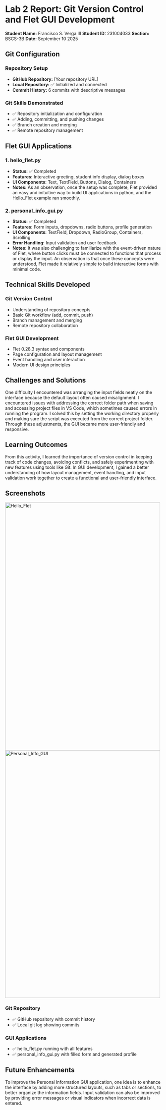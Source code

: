 # Lab 2 Report: Git Version Control and Flet GUI Development

**Student Name:** Francisco S. Verga III
**Student ID:** 231004033
**Section:** BSCS-3B
**Date:** September 10 2025

## Git Configuration

### Repository Setup
- **GitHub Repository:** [Your repository URL]
- **Local Repository:** ✅ Initialized and connected
- **Commit History:** 6 commits with descriptive messages

### Git Skills Demonstrated
- ✅ Repository initialization and configuration
- ✅ Adding, committing, and pushing changes
- ✅ Branch creation and merging
- ✅ Remote repository management

## Flet GUI Applications

### 1. hello_flet.py
- **Status:** ✅ Completed
- **Features:** Interactive greeting, student info display, dialog boxes
- **UI Components:** Text, TextField, Buttons, Dialog, Containers
- **Notes:** As an observation, once the setup was complete, Flet provided an easy and inituitive way to build UI applications in python, and the Hello_Flet example ran smoothly.

### 2. personal_info_gui.py
- **Status:** ✅ Completed
- **Features:** Form inputs, dropdowns, radio buttons, profile generation
- **UI Components:** TextField, Dropdown, RadioGroup, Containers, Scrolling
- **Error Handling:** Input validation and user feedback
- **Notes:** It was also challenging to familiarize with the event-driven nature of Flet, where button clicks must be connected to functions that process or display the input. An observation is that once these concepts were understood, Flet made it relatively simple to build interactive forms with minimal code.

## Technical Skills Developed

### Git Version Control
- Understanding of repository concepts
- Basic Git workflow (add, commit, push)
- Branch management and merging
- Remote repository collaboration

### Flet GUI Development
- Flet 0.28.3 syntax and components
- Page configuration and layout management
- Event handling and user interaction
- Modern UI design principles

## Challenges and Solutions

One difficulty I encountered was arranging the input fields neatly on the interface because the default layout often caused misalignment. I encountered issues with addressing the correct folder path when saving and accessing project files in VS Code, which sometimes caused errors in running the program. I solved this by setting the working directory properly and making sure the script was executed from the correct project folder. Through these adjustments, the GUI became more user-friendly and responsive.

## Learning Outcomes

From this activity, I learned the importance of version control in keeping track of code changes, avoiding conflicts, and safely experimenting with new features using tools like Git. In GUI development, I gained a better understanding of how layout management, event handling, and input validation work together to create a functional and user-friendly interface.

## Screenshots

<img width="500" height="800" alt="Hello_Flet" src="https://github.com/user-attachments/assets/e6f1e9a9-fe42-4100-bed5-ca2aa3e74fa5" />
<img width="500" height="800" alt="Personal_Info_GUI" src="https://github.com/user-attachments/assets/17bda10d-765c-41af-9112-ffa02a0e6734" />

### Git Repository
- ✅ GitHub repository with commit history
- ✅ Local git log showing commits

### GUI Applications
- ✅ hello_flet.py running with all features
- ✅ personal_info_gui.py with filled form and generated profile

## Future Enhancements

To improve the Personal Information GUI application, one idea is to enhance the interface by adding more structured layouts, such as tabs or sections, to better organize the information fields. Input validation can also be improved by providing error messages or visual indicators when incorrect data is entered.

